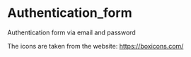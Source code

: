# Authentication_form
Authentication form via email and password

The icons are taken from the website:
https://boxicons.com/
